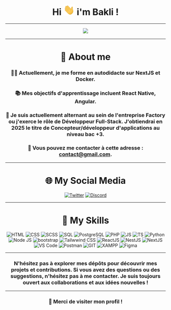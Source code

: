<div align="center">
<h1 align="center">Hi <img width="35" src="./src/waving.gif"> i'm Bakli !</h1>

---

![](https://komarev.com/ghpvc/?username=NHBakli&color=FF5500)

---

# 📝 About me

### 👨‍💻 Actuellement, je me forme en autodidacte sur NextJS et Docker.

### 📚 Mes objectifs d'apprentissage incluent React Native, Angular.

### 🤝 Je suis actuellement alternant au sein de l'entreprise Factory ou j'exerce le rôle de Développeur Full-Stack. J'obtiendrai en 2025 le titre de Concepteur/développeur d'applications au niveau bac +3.

### 📧 Vous pouvez me contacter à cette adresse : [contact@gmail.com](mailto:clementhamimi@gmail.com).

---

# 🌐 My Social Media

<div align="center">
  <a href="https://twitter.com/nhbakli"><img src="https://i.imgur.com/Nws3raA.png" alt="Twitter" width="60" height="60"></a>
  <a href="https://discord.com/users/532258198435004461"><img src="https://i.imgur.com/slXlcAz.png" alt="Discord" width="60" height="60"></a>
</div>

---

# 🧰 My Skills


  <img src="https://imgur.com/BZQoAH7.png" alt="HTML" width="60" height="60">
  <img src="https://i.imgur.com/8TjTunE.png" alt="CSS" width="60" height="60">
  <img src="https://cdn.freebiesupply.com/logos/thumbs/2x/sass-1-logo.png" alt="SCSS" width="60" height="60">
  <img src="https://imgur.com/QTVO6ND.png" alt="SQL" width="60" height="60">
  <img src="https://upload.wikimedia.org/wikipedia/commons/thumb/2/29/Postgresql_elephant.svg/1200px-Postgresql_elephant.svg.png" alt="PostgreSQL" width="60" height="60">
  <img src="https://i.imgur.com/x2zVqM4.png" alt="PHP" width="60" height="60">
  <img src="https://i.imgur.com/ZZxpMuV.png" alt="JS" width="60" height="60">
  <img src="https://cdn.worldvectorlogo.com/logos/typescript-2.svg" alt="TS" width="60" height="60">
  <img src="https://i.imgur.com/pBbMxJu.png" alt="Python" width="60" height="60">
  <img src="https://w7.pngwing.com/pngs/452/24/png-transparent-js-logo-node-logos-and-brands-icon.png" alt="Node JS" width="60" height="60">
  <img src="https://consultant-webdesigner.fr/wp-content/uploads/2020/04/bootstrap_4-icon.png" alt="bootstrap" width="60" height="60">
  <img src="https://upload.wikimedia.org/wikipedia/commons/thumb/d/d5/Tailwind_CSS_Logo.svg/320px-Tailwind_CSS_Logo.svg.png" alt="Tailwwind CSS" width="60" height="60">
  <img src="https://cdn.freebiesupply.com/logos/large/2x/react-1-logo-png-transparent.png" alt="ReactJS" width="60" height="60">
  <img src="https://aurelien-loyer.fr/codelab-nestjs/img/logo.svg" alt="NestJS" width="60" height="60">
  <img src="https://cdn.worldvectorlogo.com/logos/next-js.svg" alt="NextJS" width="60" height="60">
  <img src="https://cdn.worldvectorlogo.com/logos/visual-studio-code-1.svg" alt="VS Code" width="60" height="60">
  <img src="https://seeklogo.com/images/P/postman-logo-0087CA0D15-seeklogo.com.png" alt="Postman" width="60" height="60">
  <img src="https://upload.wikimedia.org/wikipedia/commons/thumb/3/3f/Git_icon.svg/2048px-Git_icon.svg.png" alt="GIT" width="60" height="60">
  <img src="https://cdn.worldvectorlogo.com/logos/xampp.svg" alt="XAMPP" width="60" height="60">
  <img src="https://imgur.com/u5JmiQy.png" alt="Figma" width="60" height="60">


---

### N'hésitez pas à explorer mes dépôts pour découvrir mes projets et contributions. Si vous avez des questions ou des suggestions, n'hésitez pas à me contacter. Je suis toujours ouvert aux collaborations et aux idées nouvelles !

---

### 🚀 Merci de visiter mon profil !   
</div>
